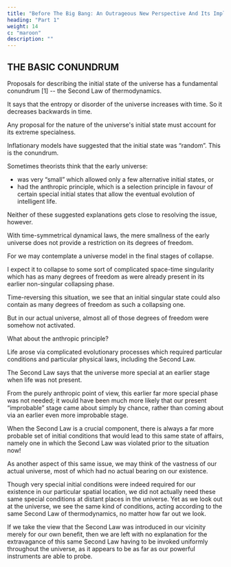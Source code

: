 ```yaml
---
title: "Before The Big Bang: An Outrageous New Perspective And Its Implications For Particle Physics"
heading: "Part 1"
weight: 14
c: "maroon"
description: ""
---
```


<!-- Roger Penrose
Mathematical Institute, 24-29 St Giles’, Oxford OX1 3LB, U.K. -->


## THE BASIC CONUNDRUM

Proposals for describing the initial state of the universe has a fundamental conundrum [1] -- the Second Law of thermodynamics. 

It says that the entropy or disorder of the universe increases with time. So it decreases backwards in time. 

 <!-- where the term “entropy” refers to an appropriate measure of disorder or lack of “specialness” of the state of the universe. Since the entropy increases in the future direction of time, it must decrease in the past time-direction.  -->

<!-- The universe's initial state is be the most special of all, so  -->

Any proposal for the nature of the universe's initial state must account for its extreme specialness. 

<!-- Proposals have been put forward from time to time (such as in various forms of “inflationary cosmology” and the previously popular “chaotic cosmology”) in which it is  -->

Inflationary models have suggested that the initial state was “random”. This is the conundrum. 

<!-- , and various physical processes are invoked in order to provide mechanisms whereby the universe might be driven into the special state in which it appears actually to have been in, at slightly later stages. But “random” means “non-special” in the extreme; hence the conundrum just referred to. -->

Sometimes theorists think that the early universe:
- was very “small” which allowed only a few alternative initial states, or 
- had the anthropic principle, which is a selection principle in favour of certain special initial states that allow the eventual evolution of intelligent life.

Neither of these suggested explanations gets close to resolving the issue, however. 

With time-symmetrical dynamical laws, the mere smallness of the early universe does not provide a restriction on its degrees
of freedom. 

For we may contemplate a universe model in the final stages of collapse. 

I expect it to collapse to some sort of complicated space-time singularity which has as many degrees of freedom as were already present in its earlier non-singular collapsing phase.

Time-reversing this situation, we see that an initial singular state could also contain as many degrees of freedom as such a collapsing one. 

But in our actual universe, almost all of those degrees of freedom were somehow not activated.

What about the anthropic principle? 

<!-- Again, this is
virtually no help to us whatever in resolving our conundrum. It is normally assumed that  -->

Life arose via complicated evolutionary processes which required particular conditions and particular physical laws, including the Second Law. 

The Second Law says that the universe more special at an earlier stage when life was not present. 

From the purely anthropic point of view, this earlier far more special phase was not needed; it would have been much more likely that our present “improbable” stage came about simply by chance, rather than coming about via an earlier even more improbable stage. 

When the Second Law is a crucial component, there is always a far more probable set of initial conditions that would lead to this same state of affairs, namely one in which the Second Law was violated prior to the situation now!

As another aspect of this same issue, we may think of the vastness of our actual universe, most of which had no actual bearing on our existence. 

Though very special initial conditions were indeed required for our existence in our particular spatial location, we did not actually need these same special conditions at distant places in the universe. Yet as we look out at the universe, we see the same kind of conditions, acting according to the same Second Law of thermodynamics, no matter how far out we look. 

If we take the view that the Second Law was introduced in our vicinity merely for our own benefit, then we are left with no explanation for the extravagance of this same Second Law having to be invoked uniformly throughout the universe, as it appears to be as far as our powerful instruments are able to probe.


